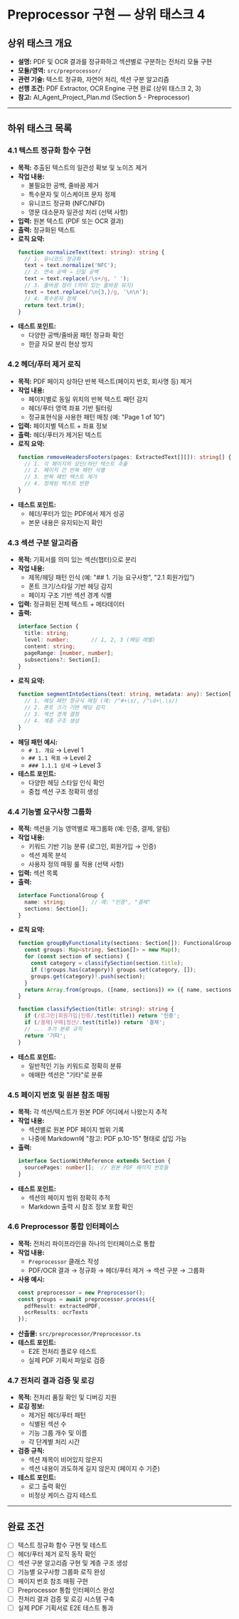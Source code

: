 # Preprocessor 구현 — 상위 태스크 4

## 상위 태스크 개요
- **설명:** PDF 및 OCR 결과를 정규화하고 섹션별로 구분하는 전처리 모듈 구현
- **모듈/영역:** `src/preprocessor/`
- **관련 기술:** 텍스트 정규화, 자연어 처리, 섹션 구분 알고리즘
- **선행 조건:** PDF Extractor, OCR Engine 구현 완료 (상위 태스크 2, 3)
- **참고:** AI_Agent_Project_Plan.md (Section 5 - Preprocessor)

---

## 하위 태스크 목록

### 4.1 텍스트 정규화 함수 구현
- **목적:** 추출된 텍스트의 일관성 확보 및 노이즈 제거
- **작업 내용:**
  - 불필요한 공백, 줄바꿈 제거
  - 특수문자 및 이스케이프 문자 정제
  - 유니코드 정규화 (NFC/NFD)
  - 영문 대소문자 일관성 처리 (선택 사항)
- **입력:** 원본 텍스트 (PDF 또는 OCR 결과)
- **출력:** 정규화된 텍스트
- **로직 요약:**
  ```typescript
  function normalizeText(text: string): string {
    // 1. 유니코드 정규화
    text = text.normalize('NFC');
    // 2. 연속 공백 → 단일 공백
    text = text.replace(/\s+/g, ' ');
    // 3. 줄바꿈 정리 (의미 있는 줄바꿈 유지)
    text = text.replace(/\n{3,}/g, '\n\n');
    // 4. 특수문자 정제
    return text.trim();
  }
  ```
- **테스트 포인트:**
  - 다양한 공백/줄바꿈 패턴 정규화 확인
  - 한글 자모 분리 현상 방지

### 4.2 헤더/푸터 제거 로직
- **목적:** PDF 페이지 상하단 반복 텍스트(페이지 번호, 회사명 등) 제거
- **작업 내용:**
  - 페이지별로 동일 위치의 반복 텍스트 패턴 감지
  - 헤더/푸터 영역 좌표 기반 필터링
  - 정규표현식을 사용한 패턴 매칭 (예: "Page 1 of 10")
- **입력:** 페이지별 텍스트 + 좌표 정보
- **출력:** 헤더/푸터가 제거된 텍스트
- **로직 요약:**
  ```typescript
  function removeHeadersFooters(pages: ExtractedText[][]): string[] {
    // 1. 각 페이지의 상단/하단 텍스트 추출
    // 2. 페이지 간 반복 패턴 식별
    // 3. 반복 패턴 텍스트 제거
    // 4. 정제된 텍스트 반환
  }
  ```
- **테스트 포인트:**
  - 헤더/푸터가 있는 PDF에서 제거 성공
  - 본문 내용은 유지되는지 확인

### 4.3 섹션 구분 알고리즘
- **목적:** 기획서를 의미 있는 섹션(챕터)으로 분리
- **작업 내용:**
  - 제목/헤딩 패턴 인식 (예: "## 1. 기능 요구사항", "2.1 회원가입")
  - 폰트 크기/스타일 기반 헤딩 감지
  - 페이지 구조 기반 섹션 경계 식별
- **입력:** 정규화된 전체 텍스트 + 메타데이터
- **출력:**
  ```typescript
  interface Section {
    title: string;
    level: number;       // 1, 2, 3 (헤딩 레벨)
    content: string;
    pageRange: [number, number];
    subsections?: Section[];
  }
  ```
- **로직 요약:**
  ```typescript
  function segmentIntoSections(text: string, metadata: any): Section[] {
    // 1. 헤딩 패턴 정규식 매칭 (예: /^#+\s/, /^\d+\.\s/)
    // 2. 폰트 크기 기반 헤딩 감지
    // 3. 섹션 경계 결정
    // 4. 계층 구조 생성
  }
  ```
- **헤딩 패턴 예시:**
  - `# 1. 개요` → Level 1
  - `## 1.1 목표` → Level 2
  - `### 1.1.1 상세` → Level 3
- **테스트 포인트:**
  - 다양한 헤딩 스타일 인식 확인
  - 중첩 섹션 구조 정확히 생성

### 4.4 기능별 요구사항 그룹화
- **목적:** 섹션을 기능 영역별로 재그룹화 (예: 인증, 결제, 알림)
- **작업 내용:**
  - 키워드 기반 기능 분류 (로그인, 회원가입 → 인증)
  - 섹션 제목 분석
  - 사용자 정의 매핑 룰 적용 (선택 사항)
- **입력:** 섹션 목록
- **출력:**
  ```typescript
  interface FunctionalGroup {
    name: string;        // 예: "인증", "결제"
    sections: Section[];
  }
  ```
- **로직 요약:**
  ```typescript
  function groupByFunctionality(sections: Section[]): FunctionalGroup[] {
    const groups: Map<string, Section[]> = new Map();
    for (const section of sections) {
      const category = classifySection(section.title);
      if (!groups.has(category)) groups.set(category, []);
      groups.get(category)!.push(section);
    }
    return Array.from(groups, ([name, sections]) => ({ name, sections }));
  }

  function classifySection(title: string): string {
    if (/로그인|회원가입|인증/.test(title)) return '인증';
    if (/결제|구매|정산/.test(title)) return '결제';
    // ... 추가 분류 규칙
    return '기타';
  }
  ```
- **테스트 포인트:**
  - 일반적인 기능 키워드로 정확히 분류
  - 애매한 섹션은 "기타"로 분류

### 4.5 페이지 번호 및 원본 참조 매핑
- **목적:** 각 섹션/텍스트가 원본 PDF 어디에서 나왔는지 추적
- **작업 내용:**
  - 섹션별로 원본 PDF 페이지 범위 기록
  - 나중에 Markdown에 "참고: PDF p.10-15" 형태로 삽입 가능
- **출력:**
  ```typescript
  interface SectionWithReference extends Section {
    sourcePages: number[];  // 원본 PDF 페이지 번호들
  }
  ```
- **테스트 포인트:**
  - 섹션의 페이지 범위 정확히 추적
  - Markdown 출력 시 참조 정보 포함 확인

### 4.6 Preprocessor 통합 인터페이스
- **목적:** 전처리 파이프라인을 하나의 인터페이스로 통합
- **작업 내용:**
  - `Preprocessor` 클래스 작성
  - PDF/OCR 결과 → 정규화 → 헤더/푸터 제거 → 섹션 구분 → 그룹화
- **사용 예시:**
  ```typescript
  const preprocessor = new Preprocessor();
  const groups = await preprocessor.process({
    pdfResult: extractedPDF,
    ocrResults: ocrTexts
  });
  ```
- **산출물:** `src/preprocessor/Preprocessor.ts`
- **테스트 포인트:**
  - E2E 전처리 플로우 테스트
  - 실제 PDF 기획서 파일로 검증

### 4.7 전처리 결과 검증 및 로깅
- **목적:** 전처리 품질 확인 및 디버깅 지원
- **로깅 정보:**
  - 제거된 헤더/푸터 패턴
  - 식별된 섹션 수
  - 기능 그룹 개수 및 이름
  - 각 단계별 처리 시간
- **검증 규칙:**
  - 섹션 제목이 비어있지 않은지
  - 섹션 내용이 과도하게 길지 않은지 (페이지 수 기준)
- **테스트 포인트:**
  - 로그 출력 확인
  - 비정상 케이스 감지 테스트

---

## 완료 조건
- [ ] 텍스트 정규화 함수 구현 및 테스트
- [ ] 헤더/푸터 제거 로직 동작 확인
- [ ] 섹션 구분 알고리즘 구현 및 계층 구조 생성
- [ ] 기능별 요구사항 그룹화 로직 완성
- [ ] 페이지 번호 참조 매핑 구현
- [ ] Preprocessor 통합 인터페이스 완성
- [ ] 전처리 결과 검증 및 로깅 시스템 구축
- [ ] 실제 PDF 기획서로 E2E 테스트 통과
